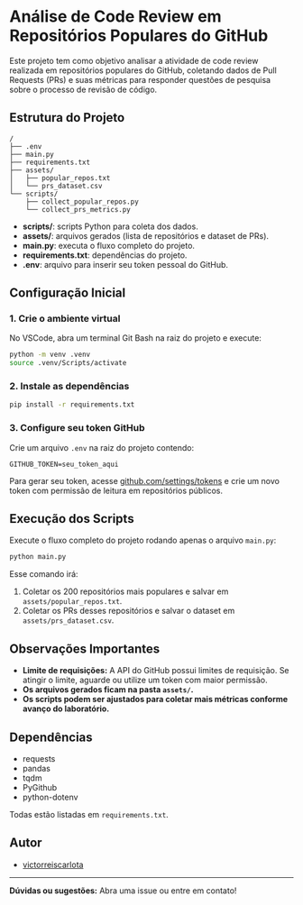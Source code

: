 # Análise de Code Review em Repositórios Populares do GitHub

Este projeto tem como objetivo analisar a atividade de code review realizada em repositórios populares do GitHub, coletando dados de Pull Requests (PRs) e suas métricas para responder questões de pesquisa sobre o processo de revisão de código.

## Estrutura do Projeto

```
/
├── .env
├── main.py
├── requirements.txt
├── assets/
│   ├── popular_repos.txt
│   └── prs_dataset.csv
└── scripts/
    ├── collect_popular_repos.py
    └── collect_prs_metrics.py
```

- **scripts/**: scripts Python para coleta dos dados.
- **assets/**: arquivos gerados (lista de repositórios e dataset de PRs).
- **main.py**: executa o fluxo completo do projeto.
- **requirements.txt**: dependências do projeto.
- **.env**: arquivo para inserir seu token pessoal do GitHub.

## Configuração Inicial

### 1. Crie o ambiente virtual

No VSCode, abra um terminal Git Bash na raiz do projeto e execute:

```bash
python -m venv .venv
source .venv/Scripts/activate
```

### 2. Instale as dependências

```bash
pip install -r requirements.txt
```

### 3. Configure seu token GitHub

Crie um arquivo `.env` na raiz do projeto contendo:

```
GITHUB_TOKEN=seu_token_aqui
```

Para gerar seu token, acesse [github.com/settings/tokens](https://github.com/settings/tokens) e crie um novo token com permissão de leitura em repositórios públicos.

## Execução dos Scripts

Execute o fluxo completo do projeto rodando apenas o arquivo `main.py`:

```bash
python main.py
```

Esse comando irá:

1. Coletar os 200 repositórios mais populares e salvar em `assets/popular_repos.txt`.
2. Coletar os PRs desses repositórios e salvar o dataset em `assets/prs_dataset.csv`.

## Observações Importantes

- **Limite de requisições:** A API do GitHub possui limites de requisição. Se atingir o limite, aguarde ou utilize um token com maior permissão.
- **Os arquivos gerados ficam na pasta `assets/`.**
- **Os scripts podem ser ajustados para coletar mais métricas conforme avanço do laboratório.**

## Dependências

- requests
- pandas
- tqdm
- PyGithub
- python-dotenv

Todas estão listadas em `requirements.txt`.

## Autor

- [victorreiscarlota](https://github.com/victorreiscarlota)

---

**Dúvidas ou sugestões:** Abra uma issue ou entre em contato!
